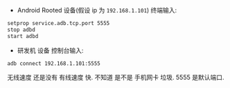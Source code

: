 
- Android Rooted 设备(假设 ip 为 `192.168.1.101`) 终端输入:  
``` bash
setprop service.adb.tcp.port 5555
stop adbd
start adbd
```

- 研发机 设备 控制台输入:  
``` shell
adb connect 192.168.1.101:5555
```

无线速度 还是没有 有线速度 快. 不知道 是不是 手机网卡 垃圾.
5555 是默认端口.
